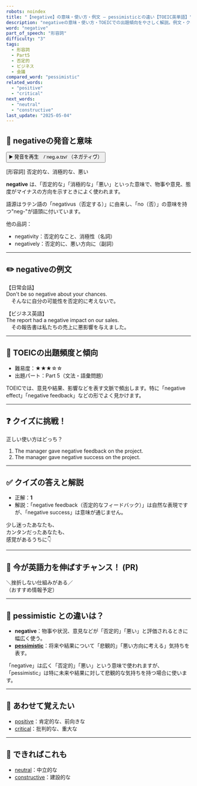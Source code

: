 ```yaml
---
robots: noindex
title: "【negative】の意味・使い方・例文 ― pessimisticとの違い【TOEIC英単語】"
description: "negativeの意味・使い方・TOEICでの出題傾向をやさしく解説。例文・クイズ付きでpessimisticとの違いもわかりやすく学べます。"
word: "negative"
part_of_speech: "形容詞"
difficulty: "3"
tags:
  - 形容詞
  - Part5
  - 否定的
  - ビジネス
  - 会議
compared_word: "pessimistic"
related_words:
  - "positive"
  - "critical"
next_words:
  - "neutral"
  - "constructive"
last_update: "2025-05-04"
---
```


## 🔰 negativeの発音と意味

<button class="play-audio" onclick="playTTS('negative')">
  <span class="play-audio-main">
    ▶️ 発音を再生　/ˈneɡ.ə.tɪv/
  </span>
  <span class="play-audio-sub">
    （ネガティヴ）
  </span>
</button>

[形容詞] 否定的な、消極的な、悪い

**negative** は、「否定的な」「消極的な」「悪い」といった意味で、物事や意見、態度がマイナスの方向を示すときによく使われます。

語源はラテン語の「negativus（否定する）」に由来し、「no（否）」の意味を持つ"neg-"が語頭に付いています。

他の品詞：  
- negativity：否定的なこと、消極性（名詞）
- negatively：否定的に、悪い方向に（副詞）

---

## ✏️ negativeの例文

【日常会話】  
Don't be so negative about your chances.  
　そんなに自分の可能性を否定的に考えないで。

【ビジネス英語】  
The report had a negative impact on our sales.  
　その報告書は私たちの売上に悪影響を与えました。

---

## 🎯 TOEICの出題頻度と傾向

- 難易度：★★★☆☆
- 出題パート：Part 5（文法・語彙問題）

TOEICでは、意見や結果、影響などを表す文脈で頻出します。特に「negative effect」「negative feedback」などの形でよく見かけます。

---

## ❓ クイズに挑戦！

正しい使い方はどっち？

1. The manager gave negative feedback on the project.  
2. The manager gave negative success on the project.

---

## ✅ クイズの答えと解説

- 正解：**1**
- 解説：「negative feedback（否定的なフィードバック）」は自然な表現ですが、「negative success」は意味が通じません。

少し迷ったあなたも、  
カンタンだったあなたも、  
感覚があるうちに👇️

---

## 🚀 今が英語力を伸ばすチャンス！ (PR)

<div class="info-center">
＼挫折しない仕組みがある／<br>  
（おすすめ情報予定）
</div>

---

## 🤔  pessimistic との違いは？

- **negative**：物事や状況、意見などが「否定的」「悪い」と評価されるときに幅広く使う。
- **[pessimistic](/word/pessimistic/)**：将来や結果について「悲観的」「悪い方向に考える」気持ちを表す。

「negative」は広く「否定的」「悪い」という意味で使われますが、「pessimistic」は特に未来や結果に対して悲観的な気持ちを持つ場合に使います。

---

## 🧩 あわせて覚えたい

- [positive](/word/positive/)：肯定的な、前向きな
- [critical](/word/critical/)：批判的な、重大な

---

## 📖 できればこれも

- [neutral](/word/neutral/)：中立的な
- [constructive](/word/constructive/)：建設的な

<!-- cvid: aid25_bid35 -->
